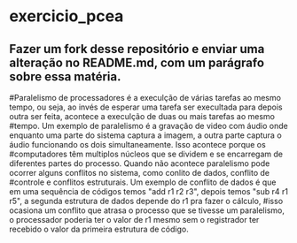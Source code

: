 # exercicio_pcea

## Fazer um fork desse repositório e enviar uma alteração no README.md, com um parágrafo sobre essa matéria.

#Paralelismo de processadores é a execulção de várias tarefas ao mesmo tempo, ou seja, ao invés de esperar uma tarefa ser execultada para depois outra ser feita, acontece a execulção de duas ou mais tarefas ao mesmo #tempo. Um exemplo de paralelismo é a gravação de video com áudio onde enquanto uma parte do sistema captura a imagem, a outra parte captura o áudio funcionando os dois simultaneamente. Isso acontece porque os #computadores têm multiplos núcleos que se dividem e se encarregam de diferentes partes do processo. Quando não acontece paralelismo pode ocorrer alguns conflitos no sistema, como conlito de dados, conflito de #controle e conflitos estruturais. Um exemplo de conflito de dados é que em uma sequência de códigos temos "add r1 r2 r3", depois temos "sub r4 r1 r5", a segunda estrutura de dados depende do r1 pra fazer o cálculo, #isso ocasiona um conflito que atrasa o processo que se tivesse um paralelismo, o processador poderia ter o valor de r1 mesmo sem o registrador ter recebido o valor da primeira estrutura de código.
